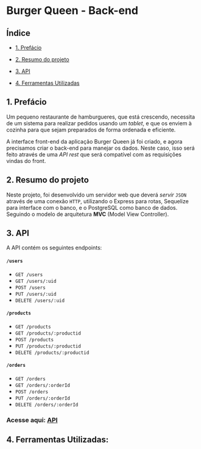 # Burger Queen - Back-end

## Índice

* [1. Prefácio](#1-prefácio)
* [2. Resumo do projeto](#2-resumo-do-projeto)

* [3. API](#3api)
* [4. Ferramentas Utilizadas](#4-ferramentas-utilizadas)

## 1. Prefácio

Um pequeno restaurante de hamburgueres, que está crescendo, necessita de um
sistema para realizar pedidos usando um _tablet_, e que os enviem à
cozinha para que sejam preparados de forma ordenada e eficiente.

A interface front-end da aplicação Burger Queen já foi criado, e agora precisamos
criar o back-end para manejar os dados. Neste caso, isso será feito através
de uma _API rest_ que será compatível com as requisições vindas do front.

## 2. Resumo do projeto

Neste projeto, foi desenvolvido um servidor web que deverá _servir_ `JSON`
através de uma conexão `HTTP`, utilizando 
o Express para rotas, Sequelize para interface com o banco, e o PostgreSQL como banco de dados.
Seguindo o modelo de arquitetura
**MVC** (Model View Controller).

## 3. API

A API contém os seguintes endpoints:

#### `/users`

* `GET /users`
* `GET /users/:uid`
* `POST /users`
* `PUT /users/:uid`
* `DELETE /users/:uid`

#### `/products`

* `GET /products`
* `GET /products/:productid`
* `POST /products`
* `PUT /products/:productid`
* `DELETE /products/:productid`

#### `/orders`

* `GET /orders`
* `GET /orders/:orderId`
* `POST /orders`
* `PUT /orders/:orderId`
* `DELETE /orders/:orderId`

### <b> Acesse aqui: [API](https://ogros-api.herokuapp.com/)

## 4. Ferramentas Utilizadas: 




